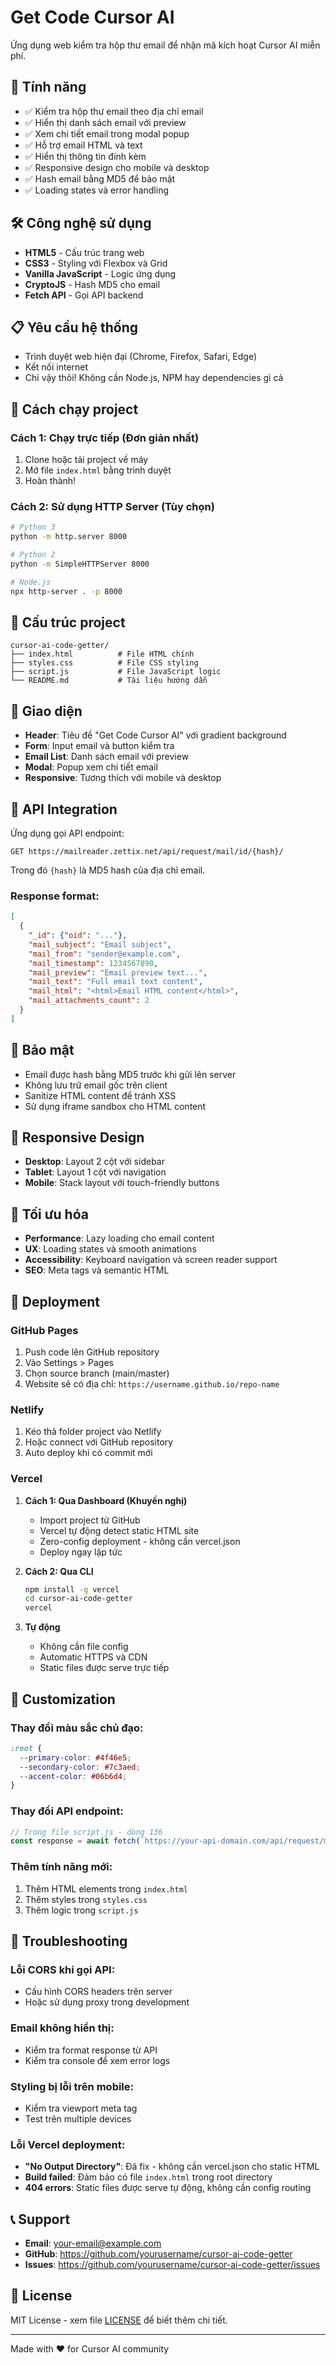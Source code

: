# Get Code Cursor AI

Ứng dụng web kiểm tra hộp thư email để nhận mã kích hoạt Cursor AI miễn phí.

## 🚀 Tính năng

- ✅ Kiểm tra hộp thư email theo địa chỉ email
- ✅ Hiển thị danh sách email với preview
- ✅ Xem chi tiết email trong modal popup
- ✅ Hỗ trợ email HTML và text
- ✅ Hiển thị thông tin đính kèm
- ✅ Responsive design cho mobile và desktop
- ✅ Hash email bằng MD5 để bảo mật
- ✅ Loading states và error handling

## 🛠️ Công nghệ sử dụng

- **HTML5** - Cấu trúc trang web
- **CSS3** - Styling với Flexbox và Grid
- **Vanilla JavaScript** - Logic ứng dụng
- **CryptoJS** - Hash MD5 cho email
- **Fetch API** - Gọi API backend

## 📋 Yêu cầu hệ thống

- Trình duyệt web hiện đại (Chrome, Firefox, Safari, Edge)
- Kết nối internet
- Chỉ vậy thôi! Không cần Node.js, NPM hay dependencies gì cả

## 🚀 Cách chạy project

### Cách 1: Chạy trực tiếp (Đơn giản nhất)
1. Clone hoặc tải project về máy
2. Mở file `index.html` bằng trình duyệt
3. Hoàn thành!

### Cách 2: Sử dụng HTTP Server (Tùy chọn)
```bash
# Python 3
python -m http.server 8000

# Python 2  
python -m SimpleHTTPServer 8000

# Node.js
npx http-server . -p 8000
```

## 📁 Cấu trúc project

```
cursor-ai-code-getter/
├── index.html          # File HTML chính
├── styles.css          # File CSS styling
├── script.js           # File JavaScript logic
└── README.md           # Tài liệu hướng dẫn
```

## 🎨 Giao diện

- **Header**: Tiêu đề "Get Code Cursor AI" với gradient background
- **Form**: Input email và button kiểm tra
- **Email List**: Danh sách email với preview
- **Modal**: Popup xem chi tiết email
- **Responsive**: Tương thích với mobile và desktop

## 🔧 API Integration

Ứng dụng gọi API endpoint:
```
GET https://mailreader.zettix.net/api/request/mail/id/{hash}/
```

Trong đó `{hash}` là MD5 hash của địa chỉ email.

### Response format:
```json
[
  {
    "_id": {"oid": "..."},
    "mail_subject": "Email subject",
    "mail_from": "sender@example.com",
    "mail_timestamp": 1234567890,
    "mail_preview": "Email preview text...",
    "mail_text": "Full email text content",
    "mail_html": "<html>Email HTML content</html>",
    "mail_attachments_count": 2
  }
]
```

## 🔐 Bảo mật

- Email được hash bằng MD5 trước khi gửi lên server
- Không lưu trữ email gốc trên client
- Sanitize HTML content để tránh XSS
- Sử dụng iframe sandbox cho HTML content

## 📱 Responsive Design

- **Desktop**: Layout 2 cột với sidebar
- **Tablet**: Layout 1 cột với navigation
- **Mobile**: Stack layout với touch-friendly buttons

## 🎯 Tối ưu hóa

- **Performance**: Lazy loading cho email content
- **UX**: Loading states và smooth animations
- **Accessibility**: Keyboard navigation và screen reader support
- **SEO**: Meta tags và semantic HTML

## 🚀 Deployment

### GitHub Pages
1. Push code lên GitHub repository
2. Vào Settings > Pages
3. Chọn source branch (main/master)
4. Website sẽ có địa chỉ: `https://username.github.io/repo-name`

### Netlify
1. Kéo thả folder project vào Netlify
2. Hoặc connect với GitHub repository
3. Auto deploy khi có commit mới

### Vercel
1. **Cách 1: Qua Dashboard (Khuyến nghị)**
   - Import project từ GitHub
   - Vercel tự động detect static HTML site
   - Zero-config deployment - không cần vercel.json
   - Deploy ngay lập tức

2. **Cách 2: Qua CLI**
   ```bash
   npm install -g vercel
   cd cursor-ai-code-getter
   vercel
   ```

3. **Tự động**
   - Không cần file config
   - Automatic HTTPS và CDN
   - Static files được serve trực tiếp

## 🔧 Customization

### Thay đổi màu sắc chủ đạo:
```css
:root {
  --primary-color: #4f46e5;
  --secondary-color: #7c3aed;
  --accent-color: #06b6d4;
}
```

### Thay đổi API endpoint:
```javascript
// Trong file script.js - dòng 136
const response = await fetch(`https://your-api-domain.com/api/request/mail/id/${hash}/`);
```

### Thêm tính năng mới:
1. Thêm HTML elements trong `index.html`
2. Thêm styles trong `styles.css`
3. Thêm logic trong `script.js`

## 🐛 Troubleshooting

### Lỗi CORS khi gọi API:
- Cấu hình CORS headers trên server
- Hoặc sử dụng proxy trong development

### Email không hiển thị:
- Kiểm tra format response từ API
- Kiểm tra console để xem error logs

### Styling bị lỗi trên mobile:
- Kiểm tra viewport meta tag
- Test trên multiple devices

### Lỗi Vercel deployment:
- **"No Output Directory"**: Đã fix - không cần vercel.json cho static HTML
- **Build failed**: Đảm bảo có file `index.html` trong root directory
- **404 errors**: Static files được serve tự động, không cần config routing

## 📞 Support

- **Email**: your-email@example.com
- **GitHub**: https://github.com/yourusername/cursor-ai-code-getter
- **Issues**: https://github.com/yourusername/cursor-ai-code-getter/issues

## 📄 License

MIT License - xem file [LICENSE](LICENSE) để biết thêm chi tiết.

---

Made with ❤️ for Cursor AI community

